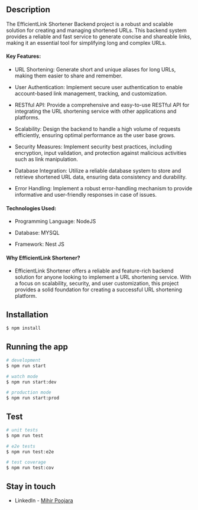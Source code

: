 ## Description

The EfficientLink Shortener Backend project is a robust and scalable solution for creating and managing shortened URLs. This backend system provides a reliable and fast service to generate concise and shareable links, making it an essential tool for simplifying long and complex URLs.

#### Key Features:

- URL Shortening: Generate short and unique aliases for long URLs, making them easier to share and remember.

- User Authentication: Implement secure user authentication to enable account-based link management, tracking, and customization.

- RESTful API: Provide a comprehensive and easy-to-use RESTful API for integrating the URL shortening service with other applications and platforms.

- Scalability: Design the backend to handle a high volume of requests efficiently, ensuring optimal performance as the user base grows.

- Security Measures: Implement security best practices, including encryption, input validation, and protection against malicious activities such as link manipulation.

- Database Integration: Utilize a reliable database system to store and retrieve shortened URL data, ensuring data consistency and durability.

- Error Handling: Implement a robust error-handling mechanism to provide informative and user-friendly responses in case of issues.

#### Technologies Used:

- Programming Language: NodeJS

- Database: MYSQL

- Framework: Nest JS

#### Why EfficientLink Shortener?

- EfficientLink Shortener offers a reliable and feature-rich backend solution for anyone looking to implement a URL shortening service. With a focus on scalability, security, and user customization, this project provides a solid foundation for creating a successful URL shortening platform.

## Installation

```bash
$ npm install
```

## Running the app

```bash
# development
$ npm run start

# watch mode
$ npm run start:dev

# production mode
$ npm run start:prod
```

## Test

```bash
# unit tests
$ npm run test

# e2e tests
$ npm run test:e2e

# test coverage
$ npm run test:cov
```

## Stay in touch

- LinkedIn - [Mihir Poojara](https://www.linkedin.com/in/mihir-poojara-053346154/)
